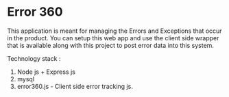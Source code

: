 # Error 360


This application is meant for managing the  Errors and Exceptions that occur in the product. You can setup this web app and use the client side wrapper that is available along with this project to post error data into this system.

Technology stack : 

1. Node js + Express js
2. mysql
3. error360.js - Client side error tracking js. 
